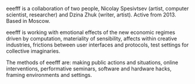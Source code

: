 eeefff is a collaboration of two people, Nicolay Spesivtsev (artist, computer scientist, researcher) and Dzina Zhuk (writer, artist). Active from 2013. Based in Moscow.

eeefff is working with emotional effects of the new economic regimes driven by computation, materiality of sensibility, affects within creative industries, frictions between user interfaces and protocols, test settings for collective imaginaries.

The methods of eeefff are: making public actions and situations, online interventions, performative seminars, software and hardware hacks, framing environments and settings.
